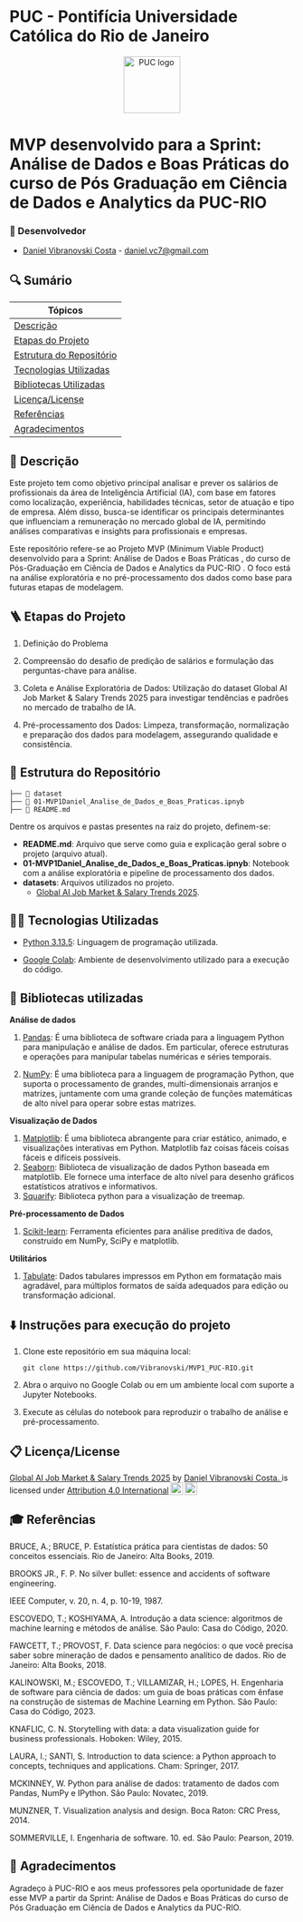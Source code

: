 # PUC - Pontifícia Universidade Católica do Rio de Janeiro

<p align="center">
  <img src="https://images.squarespace-cdn.com/content/v1/59a8480fccc5c52fff14d38a/1529026153457-7W1EX1C6VUVUNIQN0CE1/image-asset.png" alt="PUC logo" border="0" width="100px">
</p>

# MVP desenvolvido para a Sprint: Análise de Dados e Boas Práticas do curso de Pós Graduação em Ciência de Dados e Analytics da PUC-RIO

### 🚀 Desenvolvedor
- <a href="https://www.linkedin.com/in/daniel-vcosta/">Daniel Vibranovski Costa</a> - daniel.vc7@gmail.com

## 🔍 Sumário

| Tópicos|
|---|
| [Descrição](#-descrição)|
| [Etapas do Projeto](#-etapas-do-projeto)|
| [Estrutura do Repositório](#-estrutura-do-repositório)|
| [Tecnologias Utilizadas](#-tecnologias-utilizadas)|
| [Bibliotecas Utilizadas](#-bibliotecas-utilizadas)|
| [Licença/License](#-licençalicense)|
| [Referências](#-referências)|
| [Agradecimentos](#-agradecimentos)|


## 📜 Descrição

Este projeto tem como objetivo principal analisar e prever os salários de profissionais da área de Inteligência Artificial (IA), com base em fatores como localização, experiência, habilidades técnicas, setor de atuação e tipo de empresa. Além disso, busca-se identificar os principais determinantes que influenciam a remuneração no mercado global de IA, permitindo análises comparativas e insights para profissionais e empresas.

Este repositório refere-se ao Projeto MVP (Minimum Viable Product) desenvolvido para a Sprint: Análise de Dados e Boas Práticas , do curso de Pós-Graduação em Ciência de Dados e Analytics da PUC-RIO . O foco está na análise exploratória e no pré-processamento dos dados como base para futuras etapas de modelagem.


## 🪜 Etapas do Projeto

1) Definição do Problema

2) Compreensão do desafio de predição de salários e formulação das perguntas-chave para análise.

3) Coleta e Análise Exploratória de Dados: Utilização do dataset Global AI Job Market & Salary Trends 2025 para investigar tendências e padrões no mercado de trabalho de IA.

4) Pré-processamento dos Dados: Limpeza, transformação, normalização e preparação dos dados para modelagem, assegurando qualidade e consistência.

## 📁 Estrutura do Repositório

```
├── 📁 dataset
├── 📝 01-MVP1Daniel_Analise_de_Dados_e_Boas_Praticas.ipnyb
├── 📝 README.md

```

Dentre os arquivos e pastas presentes na raiz do projeto, definem-se:

- <b>README.md</b>: Arquivo que serve como guia e explicação geral sobre o projeto (arquivo atual).
- <b>01-MVP1Daniel_Analise_de_Dados_e_Boas_Praticas.ipnyb</b>: Notebook com a análise exploratória e pipeline de processamento dos dados.
- <b>datasets</b>: Arquivos utilizados no projeto.
  - [Global AI Job Market & Salary Trends 2025](https://www.kaggle.com/datasets/bismasajjad/global-ai-job-market-and-salary-trends-2025).


## 👨‍💻 Tecnologias Utilizadas

- [Python 3.13.5](https://www.python.org/downloads/release/python-3135/): Linguagem de programação utilizada.

- [Google Colab](https://colab.research.google.com/): Ambiente de desenvolvimento utilizado para a execução do código.


## 📄 Bibliotecas utilizadas

**Análise de dados**
1. [Pandas](https://pandas.pydata.org/): É uma biblioteca de software criada para a linguagem Python para manipulação e análise de dados. Em particular, oferece estruturas e operações para manipular tabelas numéricas e séries temporais.

2. [NumPy](https://numpy.org/): É uma biblioteca para a linguagem de programação Python, que suporta o processamento de grandes, multi-dimensionais arranjos e matrizes, juntamente com uma grande coleção de funções matemáticas de alto nível para operar sobre estas matrizes.

**Visualização de Dados**
1. [Matplotlib](https://matplotlib.org/): É uma biblioteca abrangente para criar estático, animado, e visualizações interativas em Python. Matplotlib faz coisas fáceis coisas fáceis e difíceis possíveis. 
2. [Seaborn](https://seaborn.pydata.org/): Biblioteca de visualização de dados Python baseada em matplotlib. Ele fornece uma interface de alto nível para desenho gráficos estatísticos atrativos e informativos. 
3. [Squarify](https://pypi.org/project/squarify/): Biblioteca python para a visualização de treemap.

**Pré-processamento de Dados**
1. [Scikit-learn](https://scikit-learn.org/stable/): Ferramenta eficientes para análise preditiva de dados, construído em NumPy, SciPy e matplotlib.

**Utilitários** 
1. [Tabulate](https://pypi.org/project/tabulate/): Dados tabulares impressos em Python em formatação mais agradável, para múltiplos formatos de saída adequados para edição ou transformação adicional.


## ⬇️ Instruções para execução do projeto

1. Clone este repositório em sua máquina local:

    ```git clone https://github.com/Vibranovski/MVP1_PUC-RIO.git```

2. Abra o arquivo no Google Colab ou em um ambiente local com suporte a Jupyter Notebooks.

3. Execute as células do notebook para reproduzir o trabalho de análise e pré-processamento.


## 📋 Licença/License

<p xmlns:cc="http://creativecommons.org/ns#" xmlns:dct="http://purl.org/dc/terms/"><a property="dct:title" rel="cc:attributionURL" href="#">Global AI Job Market & Salary Trends 2025</a> by <a rel="cc:attributionURL dct:creator" property="cc:attributionName" href="#">Daniel Vibranovski Costa.
</a> is 
licensed under <a href="http://creativecommons.org/licenses/by/4.0/?ref=chooser-v1" target="_blank" rel="license noopener noreferrer" style="display:inline-block;">Attribution 4.0 International<img style="height:22px!important;margin-left:3px;vertical-align:text-bottom;" src="https://mirrors.creativecommons.org/presskit/icons/cc.svg?ref=chooser-v1"><img style="height:22px!important;margin-left:3px;vertical-align:text-bottom;" src="https://mirrors.creativecommons.org/presskit/icons/by.svg?ref=chooser-v1"></a></p>

## 🎓 Referências

BRUCE, A.; BRUCE, P. Estatística prática para cientistas de dados: 50 conceitos essenciais. Rio de Janeiro: Alta Books, 2019.

BROOKS JR., F. P. No silver bullet: essence and accidents of software engineering.

IEEE Computer, v. 20, n. 4, p. 10-19, 1987.

ESCOVEDO, T.; KOSHIYAMA, A. Introdução a data science: algoritmos de
machine learning e métodos de análise. São Paulo: Casa do Código, 2020.

FAWCETT, T.; PROVOST, F. Data science para negócios: o que você precisa saber sobre mineração de dados e pensamento analítico de dados. Rio de Janeiro: Alta Books, 2018.

KALINOWSKI, M.; ESCOVEDO, T.; VILLAMIZAR, H.; LOPES, H. Engenharia
de software para ciência de dados: um guia de boas práticas com ênfase na construção de sistemas de Machine Learning em Python. São Paulo: Casa do Código, 2023.

KNAFLIC, C. N. Storytelling with data: a data visualization guide for business professionals. Hoboken: Wiley, 2015.

LAURA, I.; SANTI, S. Introduction to data science: a Python approach to concepts, techniques and applications. Cham: Springer, 2017.

MCKINNEY, W. Python para análise de dados: tratamento de dados com Pandas, NumPy e IPython. São Paulo: Novatec, 2019.

MUNZNER, T. Visualization analysis and design. Boca Raton: CRC Press, 2014.

SOMMERVILLE, I. Engenharia de software. 10. ed. São Paulo: Pearson, 2019.

## 🙏 Agradecimentos

Agradeço à PUC-RIO e aos meus professores pela oportunidade de fazer esse MVP a partir da Sprint: Análise de Dados e Boas Práticas do curso de Pós Graduação em Ciência de Dados e Analytics da PUC-RIO.
